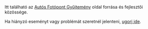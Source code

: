 Itt található az [Autós Fotópont Gyűjtemény](https://sp3eder.github.io/autofoto) oldal forrása és fejlesztői közössége.

Ha hiányzó eseményt vagy problémát szeretnél jelenteni, [ugorj ide](https://github.com/Sp3EdeR/autofoto/issues/new/choose).
